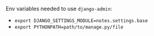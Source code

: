 Env variables needed to use `django-admin`:
- `export DJANGO_SETTINGS_MODULE=notes.settings.base`
- `export PYTHONPATH=path/to/manage.py/file`
